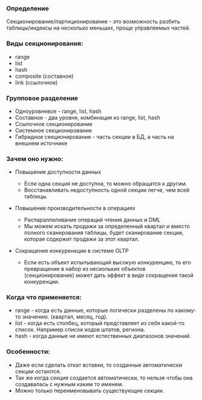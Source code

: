 ### Определение
Секционирование/партиционирование - это возможность разбить таблицы/индексы на несколько меньших, проще управляемых частей.

### Виды секционирования: 
  - range
  - list
  - hash
  - composite (составное)
  - link (ссылочное)

### Групповое разделение
  - Одноуровневое - range, list, hash
  - Составное - два уровня, комбинация из range, list, hash
  - Ссылочное секционирование
  - Системное секционирование
  - Гибридное секционирование - часть секции в БД, а часть на внешнем источнике
  
### Зачем оно нужно:
  - Повышение доступности данных
    - Если одна секция не доступна, то можно обращатся к другим.
	- Восстанавливать недоступность одной секции легче, чем всей таблицы.
  
  - Повышение производительности в операциях
    - Распараллеливание операций чтения данных и DML
	- Мы можем искать продажи за определенный квартал и вместо полного сканирования таблицы, будет сканирование секции, которая содержит продажи за этот квартал. 
  
  - Сокращение конкуренкции в системе OLTP
    - Если есть объект испытывающий высокую конкуренцию, то его превращение в набор из нескольких объектов (секционирование) может дать эффект в виде сокращения такой конкуренции.

### Когда что применяется:
  - range - когда есть данные, которые логически разделены по какому-то значению. (квартал, месяц, год).
  - list - когда есть столбец, который представляет из себя какой-то список. Например список кодов штатов, региона.
  - hash - когда данные не имеют естественных диапазонов значений.


### Особенности:
  - Даже если сделать откат вставки, то созданные автоматически секции остаются.
  - Так же когда секция создается автоматически, то нельзя чтобы она создавалась с нужным каким то именем. 
  - Можно только переименовывать существующие секции.